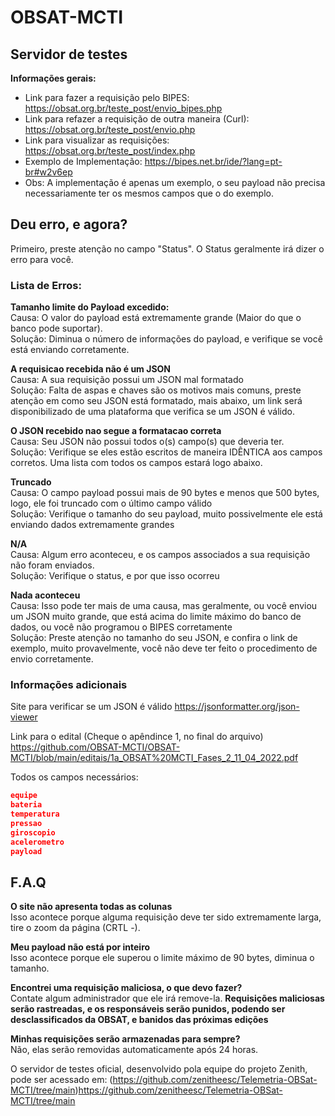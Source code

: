# OBSAT-MCTI
## Servidor de testes

**Informações gerais:**

- Link para fazer a requisição pelo BIPES: https://obsat.org.br/teste_post/envio_bipes.php 
- Link para refazer a requisição de outra maneira (Curl): https://obsat.org.br/teste_post/envio.php 
- Link para visualizar as requisições: https://obsat.org.br/teste_post/index.php
- Exemplo de Implementação: https://bipes.net.br/ide/?lang=pt-br#w2v6ep
- Obs: A implementação é apenas um exemplo, o seu payload não precisa necessariamente ter os mesmos campos que o do exemplo.


## Deu erro, e agora?


Primeiro, preste atenção no campo "Status". O Status geralmente irá dizer o erro para você. 	


### Lista de Erros:


**Tamanho limite do Payload excedido:**<br>
Causa: O valor do payload está extremamente grande (Maior do que o banco pode suportar).<br>
Solução: Diminua o número de informações do payload, e verifique se você está enviando corretamente.<br>

**A requisicao recebida não é um JSON**<br>
Causa: A sua requisição possui um JSON mal formatado<br>
Solução: Falta de aspas e chaves são os motivos mais comuns, preste atenção em como seu JSON está formatado, mais abaixo, um link será disponibilizado de uma plataforma que verifica se um JSON é válido.<br>

**O JSON recebido nao segue a formatacao correta**<br>
Causa: Seu JSON não possui todos o(s) campo(s) que deveria ter.<br>
Solução: Verifique se eles estão escritos de maneira IDÊNTICA aos campos corretos. Uma lista com todos os campos estará logo abaixo.<br>


**Truncado**<br>
Causa: O campo payload possui mais de 90 bytes e menos que 500 bytes, logo, ele foi truncado com o último campo válido<br>
Solução: Verifique o tamanho do seu payload, muito possivelmente ele está enviando dados extremamente grandes<br>


**N/A**<br>
Causa: Algum erro aconteceu, e os campos associados a sua requisição não foram enviados.<br>
Solução: Verifique o status, e por que isso ocorreu<br>


**Nada aconteceu**<br>
Causa: Isso pode ter mais de uma causa, mas geralmente, ou você enviou um JSON muito grande, que está acima do limite máximo do banco de dados, ou você não programou o BIPES corretamente<br>
Solução: Preste atenção no tamanho do seu JSON, e confira o link de exemplo, muito provavelmente, você não deve ter feito o procedimento de envio corretamente.<br>


### **Informações adicionais**

Site para verificar se um JSON é válido 
https://jsonformatter.org/json-viewer 

Link para o edital (Cheque o apêndince 1, no final do arquivo)
https://github.com/OBSAT-MCTI/OBSAT-MCTI/blob/main/editais/1a_OBSAT%20MCTI_Fases_2_11_04_2022.pdf

Todos os campos necessários:
```json
equipe
bateria
temperatura
pressao
giroscopio
acelerometro
payload
```

## F.A.Q

**O site não apresenta todas as colunas**<br>
Isso acontece porque alguma requisição deve ter sido extremamente larga, tire o zoom da página (CRTL -).

**Meu payload não está por inteiro**<br>
Isso acontece porque ele superou o limite máximo de 90 bytes, diminua o tamanho.

**Encontrei uma requisição maliciosa, o que devo fazer?**<br>
Contate algum administrador que ele irá remove-la. **Requisições maliciosas serão rastreadas, e os responsáveis serão punidos, podendo ser desclassificados da OBSAT, e banidos das próximas edições**

**Minhas requisições serão armazenadas para sempre?**<br>
Não, elas serão removidas automaticamente após 24 horas.

O servidor de testes oficial, desenvolvido pola equipe do projeto Zenith, pode ser acessado em:
(https://github.com/zenitheesc/Telemetria-OBSat-MCTI/tree/main)https://github.com/zenitheesc/Telemetria-OBSat-MCTI/tree/main
